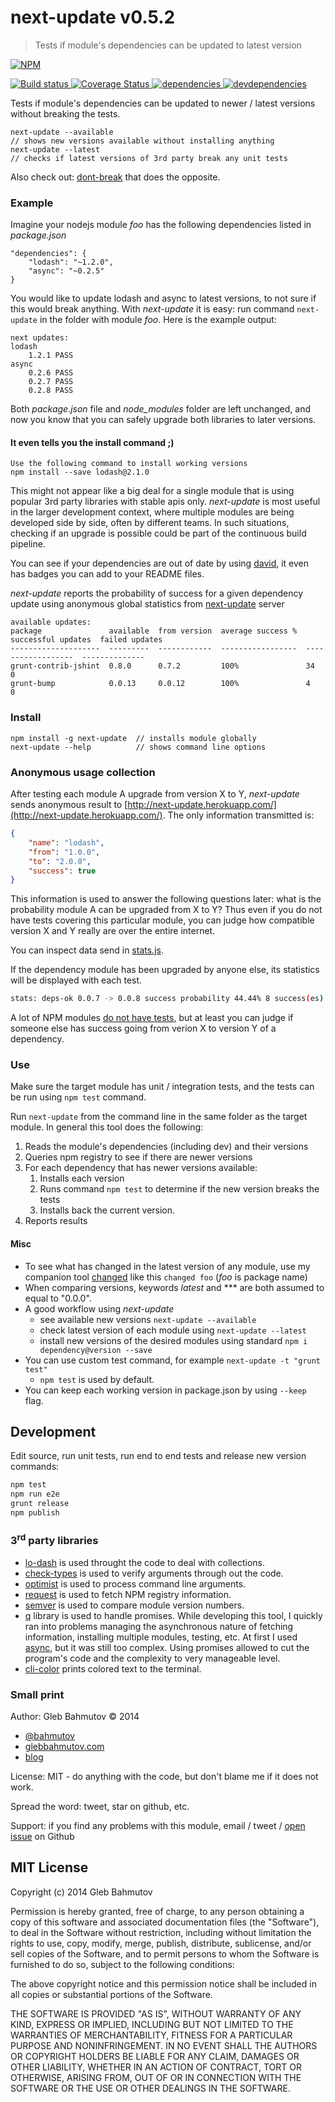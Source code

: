 # next-update v0.5.2

> Tests if module's dependencies can be updated to latest version

[![NPM][next-update-icon] ][next-update-url]

[![Build status][next-update-ci-image] ][next-update-ci-url]
[![Coverage Status][next-update-coverage-image] ][next-update-coverage-url]
[![dependencies][next-update-dependencies-image] ][next-update-dependencies-url]
[![devdependencies][next-update-devdependencies-image] ][next-update-devdependencies-url]

[next-update-icon]: https://nodei.co/npm/next-update.png?downloads=true
[next-update-url]: https://npmjs.org/package/next-update
[next-update-ci-image]: https://travis-ci.org/bahmutov/next-update.png?branch=master
[next-update-ci-url]: https://travis-ci.org/bahmutov/next-update
[next-update-coverage-image]: https://coveralls.io/repos/bahmutov/next-update/badge.png
[next-update-coverage-url]: https://coveralls.io/r/bahmutov/next-update
[next-update-dependencies-image]: https://david-dm.org/bahmutov/next-update.png
[next-update-dependencies-url]: https://david-dm.org/bahmutov/next-update
[next-update-devdependencies-image]: https://david-dm.org/bahmutov/next-update/dev-status.png
[next-update-devdependencies-url]: https://david-dm.org/bahmutov/next-update#info=devDependencies



Tests if module's dependencies can be updated to newer / latest versions
without breaking the tests.

    next-update --available
    // shows new versions available without installing anything
    next-update --latest
    // checks if latest versions of 3rd party break any unit tests

Also check out: [dont-break](https://github.com/bahmutov/dont-break) that does the opposite.

### Example

Imagine your nodejs module *foo* has the following dependencies listed in *package.json*

    "dependencies": {
        "lodash": "~1.2.0",
        "async": "~0.2.5"
    }

You would like to update lodash and async to latest versions, to not sure if
this would break anything. With *next-update* it is easy: run command `next-update`
in the folder with module *foo*. Here is the example output:

    next updates:
    lodash
        1.2.1 PASS
    async
        0.2.6 PASS
        0.2.7 PASS
        0.2.8 PASS


Both *package.json* file and *node_modules* folder are left unchanged,
and now you know that you can safely upgrade both libraries to later versions.

#### It even tells you the install command ;)

    Use the following command to install working versions
    npm install --save lodash@2.1.0

This might not appear like a big deal for a single module that is using
popular 3rd party libraries with stable apis only. *next-update* is most useful
in the larger development context, where multiple modules are being developed
side by side, often by different teams. In such situations, checking if an upgrade
is possible could be part of the continuous build pipeline.

You can see if your dependencies are out of date by using
[david](https://david-dm.org),
it even has badges you can add to your README files.

*next-update* reports the probability of success for a given dependency update using
anonymous global statistics from [next-update](http://next-update.herokuapp.com/) server

```
available updates:
package               available  from version  average success %  successful updates  failed updates
--------------------  ---------  ------------  -----------------  ------------------  --------------
grunt-contrib-jshint  0.8.0      0.7.2         100%               34                  0
grunt-bump            0.0.13     0.0.12        100%               4                   0
```

### Install

    npm install -g next-update  // installs module globally
    next-update --help          // shows command line options

### Anonymous usage collection

After testing each module A upgrade from version X to Y, *next-update* sends
anonymous result to [http://next-update.herokuapp.com/](http://next-update.herokuapp.com/).
The only information transmitted is:

```json
{
    "name": "lodash",
    "from": "1.0.0",
    "to": "2.0.0",
    "success": true
}
```

This information is used to answer the following questions later:
what is the probability module A can be upgraded from X to Y?
Thus even if you do not have tests covering this particular module,
you can judge how compatible version X and Y really are over the entire
internet.

You can inspect data send in
[stats.js](https://github.com/bahmutov/next-update/blob/master/src/stats.js).

If the dependency module has been upgraded by anyone else, its statistics
will be displayed with each test.

```sh
stats: deps-ok 0.0.7 -> 0.0.8 success probability 44.44% 8 success(es) 10 failure(s)
```

A lot of NPM modules [do not have tests](http://npmt.abru.pt/), but
at least you can judge if someone else has success going from verion X to version Y
of a dependency.

### Use

Make sure the target module has unit / integration tests,
and the tests can be run using `npm test` command.

Run `next-update` from the command line in the same folder as
the target module. In general this tool does the following:

1. Reads the module's dependencies (including dev) and their versions
2. Queries npm registry to see if there are newer versions
3. For each dependency that has newer versions available:
    1. Installs each version
    2. Runs command `npm test` to determine if the new version breaks the tests
    3. Installs back the current version.
4. Reports results

#### Misc

* To see what has changed in the latest version of any module,
use my companion tool [changed](https://npmjs.org/package/changed)
like this `changed foo` (*foo* is package name)
* When comparing versions, keywords *latest* and *** are both assumed to equal to "0.0.0".
* A good workflow using *next-update*
    * see available new versions `next-update --available`
    * check latest version of each module using `next-update --latest`
    * install new versions of the desired modules using standard `npm i dependency@version --save`
* You can use custom test command, for example `next-update -t "grunt test"`
    * `npm test` is used by default.
* You can keep each working version in package.json by using `--keep` flag.



## Development

Edit source, run unit tests, run end to end tests and release
new version commands:

```sh
npm test
npm run e2e
grunt release
npm publish
```


### 3<sup>rd</sup> party libraries

* [lo-dash](https://github.com/bestiejs/lodash) is used throught the code to deal with collections.
* [check-types](https://github.com/philbooth/check-types.js) is used to verify arguments through out the code.
* [optimist](https://github.com/substack/node-optimist) is used to process command line arguments.
* [request](https://npmjs.org/package/request) is used to fetch NPM registry information.
* [semver](https://npmjs.org/package/semver) is used to compare module version numbers.
* [q](https://npmjs.org/package/q) library is used to handle promises. While developing this tool,
I quickly ran into problems managing the asynchronous nature of fetching information, installing multiple modules,
testing, etc. At first I used [async](https://npmjs.org/package/async), but it was still too complex.
Using promises allowed to cut the program's code and the complexity to very manageable level.
* [cli-color](https://npmjs.org/package/cli-color) prints colored text to the terminal.


### Small print

Author: Gleb Bahmutov &copy; 2014

* [@bahmutov](https://twitter.com/bahmutov)
* [glebbahmutov.com](http://glebbahmutov.com)
* [blog](http://bahmutov.calepin.co/)

License: MIT - do anything with the code, but don't blame me if it does not work.

Spread the word: tweet, star on github, etc.

Support: if you find any problems with this module, email / tweet /
[open issue](https://github.com/bahmutov/next-update/issues?state=open) on Github



## MIT License

Copyright (c) 2014 Gleb Bahmutov

Permission is hereby granted, free of charge, to any person
obtaining a copy of this software and associated documentation
files (the "Software"), to deal in the Software without
restriction, including without limitation the rights to use,
copy, modify, merge, publish, distribute, sublicense, and/or sell
copies of the Software, and to permit persons to whom the
Software is furnished to do so, subject to the following
conditions:

The above copyright notice and this permission notice shall be
included in all copies or substantial portions of the Software.

THE SOFTWARE IS PROVIDED "AS IS", WITHOUT WARRANTY OF ANY KIND,
EXPRESS OR IMPLIED, INCLUDING BUT NOT LIMITED TO THE WARRANTIES
OF MERCHANTABILITY, FITNESS FOR A PARTICULAR PURPOSE AND
NONINFRINGEMENT. IN NO EVENT SHALL THE AUTHORS OR COPYRIGHT
HOLDERS BE LIABLE FOR ANY CLAIM, DAMAGES OR OTHER LIABILITY,
WHETHER IN AN ACTION OF CONTRACT, TORT OR OTHERWISE, ARISING
FROM, OUT OF OR IN CONNECTION WITH THE SOFTWARE OR THE USE OR
OTHER DEALINGS IN THE SOFTWARE.


